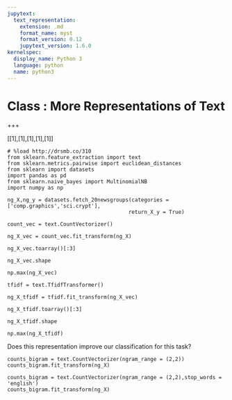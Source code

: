 ```yaml
---
jupytext:
  text_representation:
    extension: .md
    format_name: myst
    format_version: 0.12
    jupytext_version: 1.6.0
kernelspec:
  display_name: Python 3
  language: python
  name: python3
---
```


# Class : More Representations of Text

+++


[[1],[1],[1],[1],[1]]


```{code-cell} ipython3
# %load http://drsmb.co/310
from sklearn.feature_extraction import text
from sklearn.metrics.pairwise import euclidean_distances
from sklearn import datasets
import pandas as pd
from sklearn.naive_bayes import MultinomialNB
import numpy as np
```

```{code-cell} ipython3
ng_X,ng_y = datasets.fetch_20newsgroups(categories =['comp.graphics','sci.crypt'],
                                       return_X_y = True)
```

```{code-cell} ipython3
count_vec = text.CountVectorizer()
```

```{code-cell} ipython3
ng_X_vec = count_vec.fit_transform(ng_X)
```

```{code-cell} ipython3
ng_X_vec.toarray()[:3]
```

```{code-cell} ipython3
ng_X_vec.shape
```

```{code-cell} ipython3
np.max(ng_X_vec)
```

```{code-cell} ipython3
tfidf = text.TfidfTransformer()
```

```{code-cell} ipython3
ng_X_tfidf = tfidf.fit_transform(ng_X_vec)
```

```{code-cell} ipython3
ng_X_tfidf.toarray()[:3]
```

```{code-cell} ipython3
ng_X_tfidf.shape
```

```{code-cell} ipython3
np.max(ng_X_tfidf)
```

Does this representation improve our classification for this task?

```{code-cell} ipython3
counts_bigram = text.CountVectorizer(ngram_range = (2,2))
counts_bigram.fit_transform(ng_X)
```

```{code-cell} ipython3
counts_bigram = text.CountVectorizer(ngram_range = (2,2),stop_words = 'english')
counts_bigram.fit_transform(ng_X)
```

```{code-cell} ipython3

```
